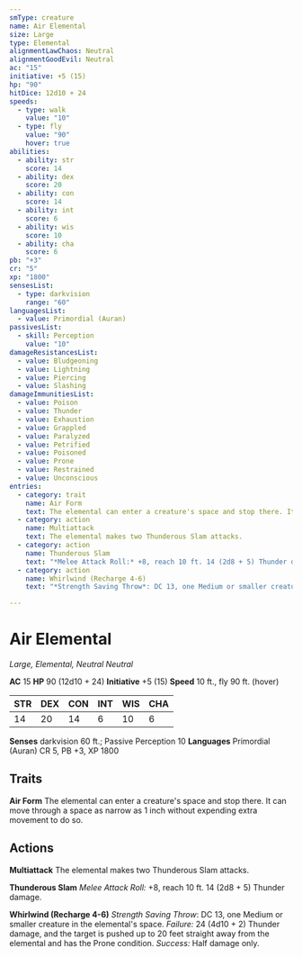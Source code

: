 ```yaml
---
smType: creature
name: Air Elemental
size: Large
type: Elemental
alignmentLawChaos: Neutral
alignmentGoodEvil: Neutral
ac: "15"
initiative: +5 (15)
hp: "90"
hitDice: 12d10 + 24
speeds:
  - type: walk
    value: "10"
  - type: fly
    value: "90"
    hover: true
abilities:
  - ability: str
    score: 14
  - ability: dex
    score: 20
  - ability: con
    score: 14
  - ability: int
    score: 6
  - ability: wis
    score: 10
  - ability: cha
    score: 6
pb: "+3"
cr: "5"
xp: "1800"
sensesList:
  - type: darkvision
    range: "60"
languagesList:
  - value: Primordial (Auran)
passivesList:
  - skill: Perception
    value: "10"
damageResistancesList:
  - value: Bludgeoning
  - value: Lightning
  - value: Piercing
  - value: Slashing
damageImmunitiesList:
  - value: Poison
  - value: Thunder
  - value: Exhaustion
  - value: Grappled
  - value: Paralyzed
  - value: Petrified
  - value: Poisoned
  - value: Prone
  - value: Restrained
  - value: Unconscious
entries:
  - category: trait
    name: Air Form
    text: The elemental can enter a creature's space and stop there. It can move through a space as narrow as 1 inch without expending extra movement to do so.
  - category: action
    name: Multiattack
    text: The elemental makes two Thunderous Slam attacks.
  - category: action
    name: Thunderous Slam
    text: "*Melee Attack Roll:* +8, reach 10 ft. 14 (2d8 + 5) Thunder damage."
  - category: action
    name: Whirlwind (Recharge 4-6)
    text: "*Strength Saving Throw*: DC 13, one Medium or smaller creature in the elemental's space. *Failure:*  24 (4d10 + 2) Thunder damage, and the target is pushed up to 20 feet straight away from the elemental and has the Prone condition. *Success:*  Half damage only."

---
```


# Air Elemental
*Large, Elemental, Neutral Neutral*

**AC** 15
**HP** 90 (12d10 + 24)
**Initiative** +5 (15)
**Speed** 10 ft., fly 90 ft. (hover)

| STR | DEX | CON | INT | WIS | CHA |
| --- | --- | --- | --- | --- | --- |
| 14 | 20 | 14 | 6 | 10 | 6 |

**Senses** darkvision 60 ft.; Passive Perception 10
**Languages** Primordial (Auran)
CR 5, PB +3, XP 1800

## Traits

**Air Form**
The elemental can enter a creature's space and stop there. It can move through a space as narrow as 1 inch without expending extra movement to do so.

## Actions

**Multiattack**
The elemental makes two Thunderous Slam attacks.

**Thunderous Slam**
*Melee Attack Roll:* +8, reach 10 ft. 14 (2d8 + 5) Thunder damage.

**Whirlwind (Recharge 4-6)**
*Strength Saving Throw*: DC 13, one Medium or smaller creature in the elemental's space. *Failure:*  24 (4d10 + 2) Thunder damage, and the target is pushed up to 20 feet straight away from the elemental and has the Prone condition. *Success:*  Half damage only.
